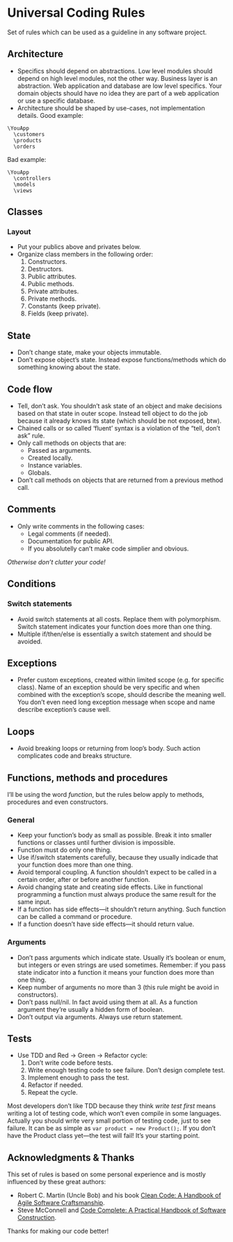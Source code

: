 # Universal Coding Rules
Set of rules which can be used as a guideline in any software project.

## Architecture
* Specifics should depend on abstractions. Low level modules should depend on high level modules, not the other way.
Business layer is an abstraction. Web application and database are low level specifics. Your domain objects
should have no idea they are part of a web application or use a specific database.
* Architecture should be shaped by use-cases, not implementation details. Good example:
```
\YouApp
  \customers
  \products
  \orders
```

Bad example:
```
\YouApp
  \controllers
  \models
  \views
```


## Classes
### Layout
* Put your publics above and privates below.
* Organize class members in the following order:
  1. Constructors.
  2. Destructors.
  3. Public attributes.
  4. Public methods.
  5. Private attributes.
  6. Private methods.
  7. Constants (keep private).
  8. Fields (keep private).
## State
* Don’t change state, make your objects immutable.
* Don’t expose object’s state. Instead expose functions/methods which do something knowing about the state.
  
## Code flow
* Tell, don’t ask. You shouldn’t ask state of an object and make decisions based on that state in outer scope. Instead tell object to do the job because it already knows its state (which should be not exposed, btw).
* Chained calls or so called ‘fluent’ syntax is a violation of the “tell, don’t ask” rule.
* Only call methods on objects that are:
  * Passed as arguments.
  * Created locally.
  * Instance variables.
  * Globals.
* Don’t call methods on objects that are returned from a previous method call.

## Comments
* Only write comments in the following cases:
  * Legal comments (if needed).
  * Documentation for public API.
  * If you absolutelly can’t make code simplier and obvious.  
  
*Otherwise don’t clutter your code!*
  
## Conditions
### Switch statements
* Avoid switch statements at all costs. Replace them with polymorphism. Switch statement indicates your function does more than one thing.
* Multiple if/then/else is essentially a switch statement and should be avoided.

## Exceptions
* Prefer custom exceptions, created within limited scope (e.g. for specific class). Name of an exception should be very specific and when combined with the exception’s scope, should describe the meaning well. You don’t even need long exception message when scope and name describe exception’s cause well.

## Loops
* Avoid breaking loops or returning from loop’s body. Such action complicates code and breaks structure.

## Functions, methods and procedures
I’ll be using the word *function*, but the rules below apply to methods, procedures and even constructors.

### General
* Keep your function’s body as small as possible. Break it into smaller functions or classes until further division is impossible.
* Function must do only one thing.
* Use if/switch statements carefully, because they usually indicade that your function does more than one thing.
* Avoid temporal coupling. A function shouldn’t expect to be called in a certain order, after or before another function.
* Avoid changing state and creating side effects. Like in functional programming a function must always produce the same result for the same input.
* If a function has side effects—it shouldn’t return anything. Such function can be called a command or procedure.
* If a function doesn’t have side effects—it should return value.

### Arguments
* Don’t pass arguments which indicate state. Usually it’s boolean or enum, but integers or even strings are used sometimes. Remember: if you pass state indicator into a function it means your function does more than one thing.
* Keep number of arguments no more than 3 (this rule might be avoid in constructors).
* Don’t pass null/nil. In fact avoid using them at all. As a function argument they’re usually a hidden form of boolean.
* Don’t output via arguments. Always use return statement.

## Tests
* Use TDD and Red → Green → Refactor cycle:
  1. Don’t write code before tests.
  2. Write enough testing code to see failure. Don’t design complete test.
  3. Implement enough to pass the test.
  4. Refactor if needed.
  5. Repeat the cycle.

Most developers don’t like TDD because they think *write test first* means writing a lot of testing code, which won’t even compile in some languages.
Actually you should write very small portion of testing code, just to see failure. It can be as simple as `var product = new Product();`. If you don’t have the Product class yet—the test will fail! It’s your starting point.

## Acknowledgments & Thanks

This set of rules is based on some personal experience and is mostly influenced by these great authors:
* Robert C. Martin (Uncle Bob) and his book [Clean Code: A Handbook of Agile Software Craftsmanship](https://www.amazon.com/Clean-Code-Handbook-Software-Craftsmanship/dp/0132350882).
* Steve McConnell and [Code Complete: A Practical Handbook of Software Construction](https://www.amazon.com/Code-Complete-Practical-Handbook-Construction/dp/0735619670/).

Thanks for making our code better!
